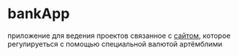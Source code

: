 # bankApp

приложение для ведения проектов связанное с [сайтом](https://github.com/artemki2077/bank), которое регулируеться с помощью специальной валютой артёмблими

